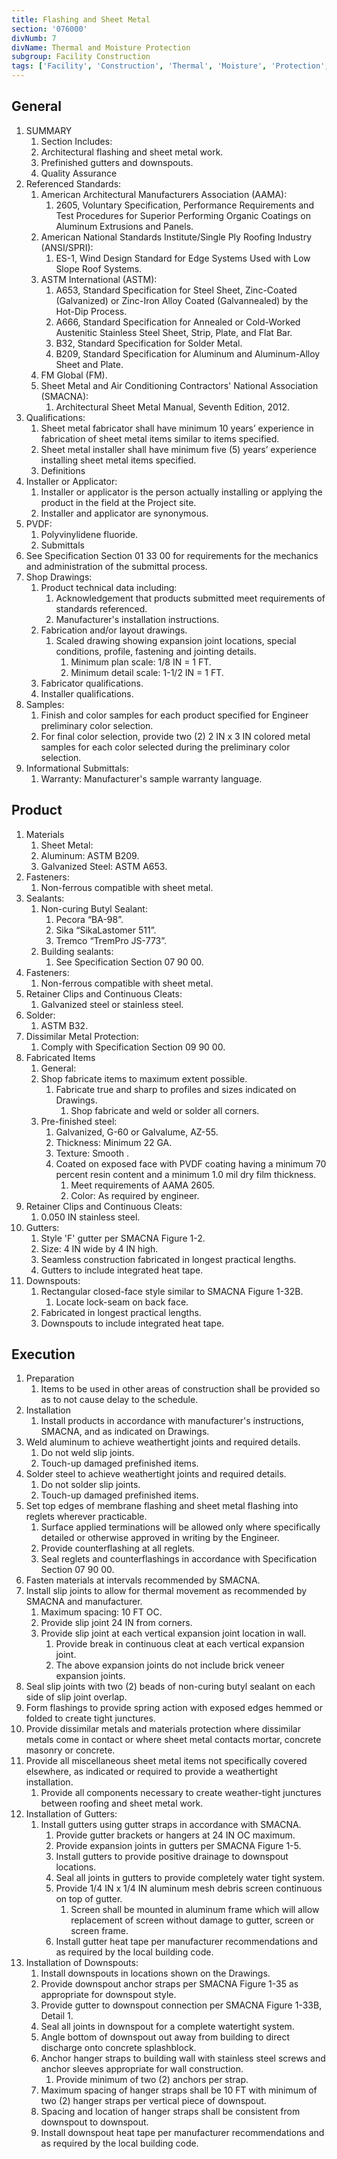 ```yaml
---
title: Flashing and Sheet Metal
section: '076000'
divNumb: 7
divName: Thermal and Moisture Protection
subgroup: Facility Construction
tags: ['Facility', 'Construction', 'Thermal', 'Moisture', 'Protection', 'Flashing', 'Sheet', 'Metal']
---
```


## General

1. SUMMARY
   1. Section Includes:
	1. Architectural flashing and sheet metal work.
	2. Prefinished gutters and downspouts.
	3. Quality Assurance
2. Referenced Standards:
	1. American Architectural Manufacturers Association (AAMA):
		1. 2605, Voluntary Specification, Performance Requirements and Test Procedures for Superior Performing Organic Coatings on Aluminum Extrusions and Panels.
	2. American National Standards Institute/Single Ply Roofing Industry (ANSI/SPRI):
		1. ES-1, Wind Design Standard for Edge Systems Used with Low Slope Roof Systems.
	3. ASTM International (ASTM):
		1. A653, Standard Specification for Steel Sheet, Zinc-Coated (Galvanized) or Zinc-Iron Alloy Coated (Galvannealed) by the Hot-Dip Process.
		2. A666, Standard Specification for Annealed or Cold-Worked Austenitic Stainless Steel Sheet, Strip, Plate, and Flat Bar.
		3. B32, Standard Specification for Solder Metal.
		4. B209, Standard Specification for Aluminum and Aluminum-Alloy Sheet and Plate.
	4. FM Global (FM).
	5. Sheet Metal and Air Conditioning Contractors' National Association (SMACNA):
		1. Architectural Sheet Metal Manual, Seventh Edition, 2012.
3. Qualifications:
	1. Sheet metal fabricator shall have minimum 10 years’ experience in fabrication of sheet metal items similar to items specified.
	2. Sheet metal installer shall have minimum five (5) years’ experience installing sheet metal items specified.
	3. Definitions
4. Installer or Applicator:
	1. Installer or applicator is the person actually installing or applying the product in the field at the Project site.
	2. Installer and applicator are synonymous.
5. PVDF:
      1. Polyvinylidene fluoride.
	1. Submittals
6. See Specification Section 01 33 00 for requirements for the mechanics and administration of the submittal process.
7. Shop Drawings:
	1. Product technical data including:
		1. Acknowledgement that products submitted meet requirements of standards referenced.
		2. Manufacturer's installation instructions.
	2. Fabrication and/or layout drawings.
		1. Scaled drawing showing expansion joint locations, special conditions, profile, fastening and jointing details.
			1. Minimum plan scale: 1/8 IN = 1 FT.
			2. Minimum detail scale: 1-1/2 IN = 1 FT.
	3. Fabricator qualifications.
	4. Installer qualifications.
8. Samples:
	1. Finish and color samples for each product specified for Engineer preliminary color selection.
	2. For final color selection, provide two (2) 2 IN x 3 IN colored metal samples for each color selected during the preliminary color selection.
9. Informational Submittals:
	1. Warranty: Manufacturer's sample warranty language.
## Product
1. Materials
   1. Sheet Metal:
	1. Aluminum: ASTM B209.
	2. Galvanized Steel: ASTM A653.
2. Fasteners:
      1. Non-ferrous compatible with sheet metal.
3. Sealants:
	1. Non-curing Butyl Sealant:
		1. Pecora “BA-98”.
		2. Sika “SikaLastomer 511”.
		3. Tremco “TremPro JS-773”.
	2. Building sealants:
		1. See Specification Section 07 90 00.
4. Fasteners:
      1. Non-ferrous compatible with sheet metal.
5. Retainer Clips and Continuous Cleats:
      1. Galvanized steel or stainless steel.
6. Solder:
      1. ASTM B32.
7. Dissimilar Metal Protection:
      1. Comply with Specification Section 09 90 00.
1. Fabricated Items
	 1. General:
	1. Shop fabricate items to maximum extent possible.
		1. Fabricate true and sharp to profiles and sizes indicated on Drawings.
			1. Shop fabricate and weld or solder all corners.
	2. Pre-finished steel:
		1. Galvanized, G-60 or Galvalume, AZ-55.
		2. Thickness: Minimum 22 GA.
		3. Texture: Smooth .
		4. Coated on exposed face with PVDF coating having a minimum 70 percent resin content and a minimum 1.0 mil dry film thickness.
			1. Meet requirements of AAMA 2605.
			2. Color: As required by engineer.
2. Retainer Clips and Continuous Cleats:
	1. 0.050 IN stainless steel.
3. Gutters:
	1. Style 'F' gutter per SMACNA Figure 1-2.
	2. Size: 4 IN wide by 4 IN high.
	3. Seamless construction fabricated in longest practical lengths.
	4. Gutters to include integrated heat tape.
4. Downspouts:
	1. Rectangular closed-face style similar to SMACNA Figure 1-32B.
		1. Locate lock-seam on back face.
	2. Fabricated in longest practical lengths.
	3. Downspouts to include integrated heat tape.


## Execution

1. Preparation
   1. Items to be used in other areas of construction shall be provided so as to not cause delay to the schedule.
1. Installation
   1. Install products in accordance with manufacturer's instructions, SMACNA, and as indicated on Drawings.
2. Weld aluminum to achieve weathertight joints and required details.
	1. Do not weld slip joints.
	2. Touch-up damaged prefinished items.
3. Solder steel to achieve weathertight joints and required details.
	1. Do not solder slip joints.
	2. Touch-up damaged prefinished items.
4. Set top edges of membrane flashing and sheet metal flashing into reglets wherever practicable.
	1. Surface applied terminations will be allowed only where specifically detailed or otherwise approved in writing by the Engineer.
	2. Provide counterflashing at all reglets.
	3. Seal reglets and counterflashings in accordance with Specification Section 07 90 00.
5. Fasten materials at intervals recommended by SMACNA.
6. Install slip joints to allow for thermal movement as recommended by SMACNA and manufacturer.
	1. Maximum spacing: 10 FT OC.
	2. Provide slip joint 24 IN from corners.
	3. Provide slip joint at each vertical expansion joint location in wall.
		1. Provide break in continuous cleat at each vertical expansion joint.
		2. The above expansion joints do not include brick veneer expansion joints.
7. Seal slip joints with two (2) beads of non-curing butyl sealant on each side of slip joint overlap.
8. Form flashings to provide spring action with exposed edges hemmed or folded to create tight junctures.
9. Provide dissimilar metals and materials protection where dissimilar metals come in contact or where sheet metal contacts mortar, concrete masonry or concrete.
10. Provide all miscellaneous sheet metal items not specifically covered elsewhere, as indicated or required to provide a weathertight installation.
	1. Provide all components necessary to create weather-tight junctures between roofing and sheet metal work.
11. Installation of Gutters:
	1. Install gutters using gutter straps in accordance with SMACNA.
		1. Provide gutter brackets or hangers at 24 IN OC maximum.
		2. Provide expansion joints in gutters per SMACNA Figure 1-5.
		3. Install gutters to provide positive drainage to downspout locations.
		4. Seal all joints in gutters to provide completely water tight system.
		5. Provide 1/4 IN x 1/4 IN aluminum mesh debris screen continuous on top of gutter.
			1. Screen shall be mounted in aluminum frame which will allow replacement of screen without damage to gutter, screen or screen frame.
		6. Install gutter heat tape per manufacturer recommendations and as required by the local building code.
12. Installation of Downspouts:
	1. Install downspouts in locations shown on the Drawings.
	2. Provide downspout anchor straps per SMACNA Figure 1-35 as appropriate for downspout style.
	3. Provide gutter to downspout connection per SMACNA Figure 1-33B, Detail 1.
	4. Seal all joints in downspout for a complete watertight system.
	5. Angle bottom of downspout out away from building to direct discharge onto concrete splashblock.
	6. Anchor hanger straps to building wall with stainless steel screws and anchor sleeves appropriate for wall construction.
		1. Provide minimum of two (2) anchors per strap.
	7. Maximum spacing of hanger straps shall be 10 FT with minimum of two (2) hanger straps per vertical piece of downspout.
	8. Spacing and location of hanger straps shall be consistent from downspout to downspout.
	9. Install downspout heat tape per manufacturer recommendations and as required by the local building code.

